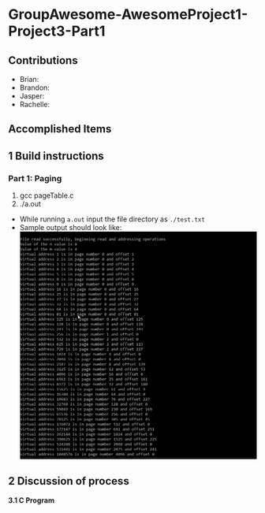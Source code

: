 # GroupAwesome-AwesomeProject1-Project3-Part1

## Contributions

- Brian:
- Brandon:
- Jasper:
- Rachelle:

## Accomplished Items  


## 1 Build instructions   

### Part 1: Paging
1. gcc pageTable.c
2. ./a.out
  - While running `a.out` input the file directory as `./test.txt`
  - Sample output should look like:
![The sample output of the file read](/images/bitwise.png)


## 2 Discussion of process  


**3.1 C Program**  

